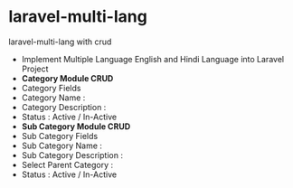 # laravel-multi-lang
laravel-multi-lang with crud
<ul>
<li>Implement Multiple Language English and Hindi Language into Laravel Project </li>
<li><b>Category Module CRUD</b></li>
<li>Category Fields</li>
<li>Category Name : </li>
<li>Category Description : </li>
<li>Status : Active / In-Active</li>
<li><b>Sub Category Module CRUD</b></li>
<li>Sub Category Fields</li>
<li>Sub Category Name : </li>
<li>Sub Category Description : </li>
<li>Select Parent Category : </li>
<li>Status : Active / In-Active</li>
</ul>




